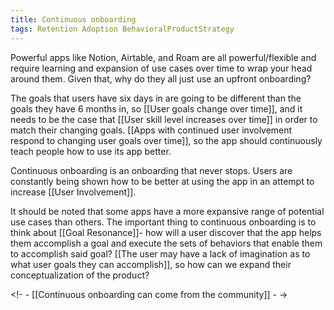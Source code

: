 ```yaml
---
title: Continuous onboarding
tags: Retention Adoption BehavioralProductStrategy
---
```

Powerful apps like Notion, Airtable, and Roam are all powerful/flexible and require learning and expansion of use cases over time to wrap your head around them. Given that, why do they all just use an upfront onboarding?

The goals that users have six days in are going to be different than the goals they have 6 months in, so [[User goals change over time]], and it needs to be the case that [[User skill level increases over time]] in order to match their changing goals. [[Apps with continued user involvement respond to changing user goals over time]], so the app should continuously teach people how to use its app better.

Continuous onboarding is an onboarding that never stops. Users are constantly being shown how to be better at using the app in an attempt to increase [[User Involvement]].

It should be noted that some apps have a more expansive range of potential use cases than others. The important thing to continuous onboarding is to think about [[Goal Resonance]]- how will a user discover that the app helps them accomplish a goal and execute the sets of behaviors that enable them to accomplish said goal? [[The user may have a lack of imagination as to what user goals they can accomplish]], so how can we expand their conceptualization of the product?

<!- - [[Continuous onboarding can come from the community]] - ->